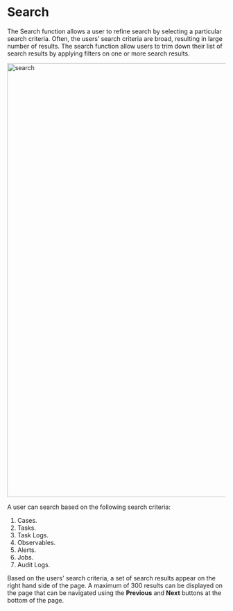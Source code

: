 # Search 

The Search function allows a user to refine search by selecting a particular search criteria. Often, the users’ search criteria are broad, resulting in large number of results. The search function allow users to trim down their list of search results by applying filters on one or more search results.  

<img src="../images/search.png" alt="search" width="1000" height="1000"/>

A user can search based on the following search criteria: 

1. Cases.
1. Tasks.
1. Task Logs.
1. Observables.
1. Alerts.
1. Jobs.
1. Audit Logs. 


Based on the users' search criteria, a set of search results appear on the right hand side of the page. 
A maximum of 300 results can be displayed on the page that can be navigated using the **Previous** and **Next** buttons at the bottom of the page. 

